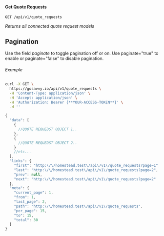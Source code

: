 #### Get Quote Requests
```
GET /api/v1/quote_requests
```

*Returns all connected quote request models*

## Pagination 

Use the field *paginate* to toggle pagination off or on. Use paginate="true" to enable or paginate="false" to disable pagination.

###### Example

```bash
curl -X GET \
  https://gosavvy.io/api/v1/quote_requests \
  -H 'Content-Type: application/json' \
  -H 'Accept: application/json' \
  -H 'Authorization: Bearer {**YOUR-ACCESS-TOKEN**}' \
  -d ''
```


```javascript
{
  "data": [
    {
      //QUOTE REQUEDST OBJECT 1..
    },
    {
      //QUOTE REQUEDST OBJECT 2..
    }
    //etc...
  ],
  "links": {
    "first": "http:\/\/homestead.test\/api\/v1\/quote_requests?page=1",
    "last": "http:\/\/homestead.test\/api\/v1\/quote_requests?page=2",
    "prev": null,
    "next": "http:\/\/homestead.test\/api\/v1\/quote_requests?page=2"
  },
  "meta": {
    "current_page": 1,
    "from": 1,
    "last_page": 2,
    "path": "http:\/\/homestead.test\/api\/v1\/quote_requests",
    "per_page": 15,
    "to": 15,
    "total": 30
  }
}
```
